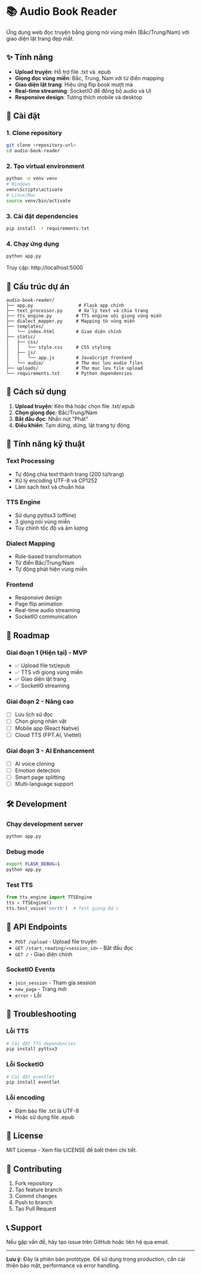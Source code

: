 # 📚 Audio Book Reader

Ứng dụng web đọc truyện bằng giọng nói vùng miền (Bắc/Trung/Nam) với giao diện lật trang đẹp mắt.

## ✨ Tính năng

- **Upload truyện**: Hỗ trợ file .txt và .epub
- **Giọng đọc vùng miền**: Bắc, Trung, Nam với từ điển mapping
- **Giao diện lật trang**: Hiệu ứng flip book mượt mà
- **Real-time streaming**: SocketIO để đồng bộ audio và UI
- **Responsive design**: Tương thích mobile và desktop

## 🚀 Cài đặt

### 1. Clone repository
```bash
git clone <repository-url>
cd audio-book-reader
```

### 2. Tạo virtual environment
```bash
python -m venv venv
# Windows
venv\Scripts\activate
# Linux/Mac
source venv/bin/activate
```

### 3. Cài đặt dependencies
```bash
pip install -r requirements.txt
```

### 4. Chạy ứng dụng
```bash
python app.py
```

Truy cập: http://localhost:5000

## 📁 Cấu trúc dự án

```
audio-book-reader/
├── app.py                 # Flask app chính
├── text_processor.py      # Xử lý text và chia trang
├── tts_engine.py         # TTS engine với giọng vùng miền
├── dialect_mapper.py     # Mapping từ vùng miền
├── templates/
│   └── index.html        # Giao diện chính
├── static/
│   ├── css/
│   │   └── style.css     # CSS styling
│   ├── js/
│   │   └── app.js        # JavaScript frontend
│   └── audio/            # Thư mục lưu audio files
├── uploads/              # Thư mục lưu file upload
└── requirements.txt      # Python dependencies
```

## 🎯 Cách sử dụng

1. **Upload truyện**: Kéo thả hoặc chọn file .txt/.epub
2. **Chọn giọng đọc**: Bắc/Trung/Nam
3. **Bắt đầu đọc**: Nhấn nút "Phát"
4. **Điều khiển**: Tạm dừng, dừng, lật trang tự động

## 🔧 Tính năng kỹ thuật

### Text Processing
- Tự động chia text thành trang (200 từ/trang)
- Xử lý encoding UTF-8 và CP1252
- Làm sạch text và chuẩn hóa

### TTS Engine
- Sử dụng pyttsx3 (offline)
- 3 giọng nói vùng miền
- Tùy chỉnh tốc độ và âm lượng

### Dialect Mapping
- Rule-based transformation
- Từ điển Bắc/Trung/Nam
- Tự động phát hiện vùng miền

### Frontend
- Responsive design
- Page flip animation
- Real-time audio streaming
- SocketIO communication

## 🚧 Roadmap

### Giai đoạn 1 (Hiện tại) - MVP
- ✅ Upload file txt/epub
- ✅ TTS với giọng vùng miền
- ✅ Giao diện lật trang
- ✅ SocketIO streaming

### Giai đoạn 2 - Nâng cao
- [ ] Lưu lịch sử đọc
- [ ] Chọn giọng nhân vật
- [ ] Mobile app (React Native)
- [ ] Cloud TTS (FPT.AI, Viettel)

### Giai đoạn 3 - AI Enhancement
- [ ] AI voice cloning
- [ ] Emotion detection
- [ ] Smart page splitting
- [ ] Multi-language support

## 🛠️ Development

### Chạy development server
```bash
python app.py
```

### Debug mode
```bash
export FLASK_DEBUG=1
python app.py
```

### Test TTS
```python
from tts_engine import TTSEngine
tts = TTSEngine()
tts.test_voice('north')  # Test giọng Bắc
```

## 📝 API Endpoints

- `POST /upload` - Upload file truyện
- `GET /start_reading/<session_id>` - Bắt đầu đọc
- `GET /` - Giao diện chính

### SocketIO Events
- `join_session` - Tham gia session
- `new_page` - Trang mới
- `error` - Lỗi

## 🐛 Troubleshooting

### Lỗi TTS
```bash
# Cài đặt TTS dependencies
pip install pyttsx3
```

### Lỗi SocketIO
```bash
# Cài đặt eventlet
pip install eventlet
```

### Lỗi encoding
- Đảm bảo file .txt là UTF-8
- Hoặc sử dụng file .epub

## 📄 License

MIT License - Xem file LICENSE để biết thêm chi tiết.

## 🤝 Contributing

1. Fork repository
2. Tạo feature branch
3. Commit changes
4. Push to branch
5. Tạo Pull Request

## 📞 Support

Nếu gặp vấn đề, hãy tạo issue trên GitHub hoặc liên hệ qua email.

---

**Lưu ý**: Đây là phiên bản prototype. Để sử dụng trong production, cần cải thiện bảo mật, performance và error handling.

